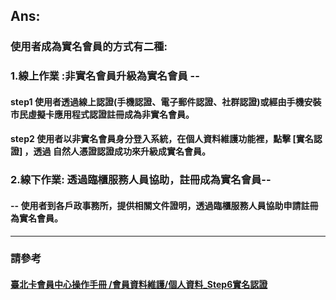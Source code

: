 ## Ans:

### 使用者成為實名會員的方式有二種:

### 1.線上作業 :非實名會員升級為實名會員 --

#### step1 使用者透過線上認證\(手機認證、電子郵件認證、社群認證\)或經由手機安裝市民虛擬卡應用程式認證註冊成為非實名會員。

#### step2 使用者以非實名會員身分登入系統，在個人資料維護功能裡，點擊 \[實名認證\] ，透過 自然人憑證認證成功來升級成實名會員。

### 2.線下作業: 透過臨櫃服務人員協助，註冊成為實名會員--

#### -- 使用者到各戶政事務所，提供相關文件證明，透過臨櫃服務人員協助申請註冊為實名會員。

---

### 請參考

####   [臺北卡會員中心操作手冊 /會員資料維護/個人資料\_Step6實名認證](https://jrsysangela.gitbooks.io/taipeicard30/content/chapter2/4e09-hui-yuan-zi-liao-wei-hu/4e0029-ge-ren-zi-xun.html)




